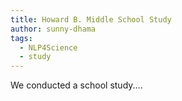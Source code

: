 ```yaml
---
title: Howard B. Middle School Study
author: sunny-dhama
tags:
  - NLP4Science
  - study
---
```


We conducted a school study....
